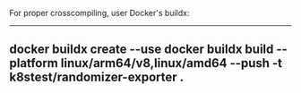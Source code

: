 For proper crosscompiling, user Docker's buildx:

----
docker buildx create --use
docker buildx build --platform linux/arm64/v8,linux/amd64 --push -t k8stest/randomizer-exporter .
----
